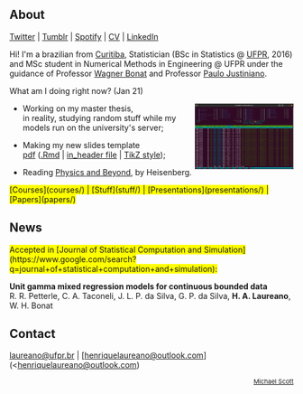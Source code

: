 ## About

[Twitter](https://twitter.com/hap_laureano) |
[Tumblr](tumblr/) |
[Spotify](https://open.spotify.com/user/12147941733) |
[CV](vitae.pdf) |
[LinkedIn](https://www.linkedin.com/in/henrique-laureano-025328179/)

Hi! I'm a brazilian from [Curitiba](https://goo.gl/K1Qcdv), Statistician
(BSc in Statistics @ [UFPR](https://goo.gl/DtVAbi), 2016) and MSc
student in Numerical Methods in Engineering @ UFPR under the guidance of
Professor [Wagner Bonat](http://www.leg.ufpr.br/~wagner/) and Professor
[Paulo Justiniano](http://leg.ufpr.br/~paulojus/).

What am I doing right now? (Jan 21)

<img align="right" width='175' src='server.png'>

+ Working on my master thesis,\
  in reality, studying random stuff while my models run on the
  university's server;

+ Making my new slides template\
  [pdf](THESIS/aqua/slides.pdf)
  ([.Rmd](THESIS/aqua/slides.Rmd) |
   [in_header file](THESIS/aqua/beamerheader.txt) |
   [TikZ style](THESIS/aqua/tikzit.sty));

+ Reading
  [Physics and Beyond](https://en.wikipedia.org/wiki/Physics_and_Beyond),
  by Heisenberg.

<span style="background-color: #FFFF00">
      [Courses](courses/) |
      [Stuff](stuff/) |
      [Presentations](presentations/) |
      [Papers](papers/)</span>

## News

<span style="background-color: #FFFF00">
      Accepted in
      [Journal of Statistical Computation and Simulation](https://www.google.com/search?q=journal+of+statistical+computation+and+simulation):
      </span>

**Unit gamma mixed regression models for continuous bounded data**\
R. R. Petterle, C. A. Taconeli, J. L. P. da Silva, G. P. da Silva,
**H. A. Laureano**, W. H. Bonat

## Contact

[laureano@ufpr.br](laureano@ufpr.br) |
[henriquelaureano@outlook.com](<henriquelaureano@outlook.com)

<!-- font-size default: 14px -->
<p><a href="mike.html" style="float: right; font-size: 11px">
    Michael Scott</a></p>

